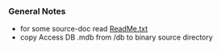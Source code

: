 ### General Notes

* for some source-doc read [ReadMe.txt](./ReadMe.txt)
* copy Access DB .mdb from /db to binary source directory

